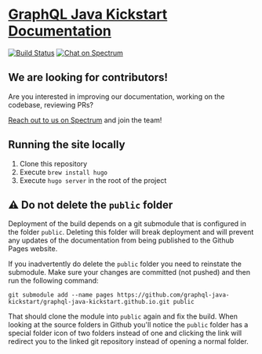 # [GraphQL Java Kickstart Documentation](https://www.graphql-java-kickstart.com/)
[![Build Status](https://travis-ci.org/graphql-java-kickstart/documentation.svg?branch=master)](https://travis-ci.org/graphql-java-kickstart/documentation)
[![Chat on Spectrum](https://img.shields.io/badge/spectrum-join%20the%20community-%23800080)](https://spectrum.chat/graphql-java-kick)

## We are looking for contributors!
Are you interested in improving our documentation, working on the codebase, reviewing PRs?

[Reach out to us on Spectrum](https://spectrum.chat/graphql-java-kick) and join the team!

## Running the site locally
1. Clone this repository
2. Execute `brew install hugo`
3. Execute `hugo server` in the root of the project

## :warning: Do not delete the `public` folder

Deployment of the build depends on a git submodule that is configured in the folder `public`. Deleting this folder
will break deployment and will prevent any updates of the documentation from being published to the Github Pages
website.

If you inadvertently do delete the `public` folder you need to reinstate the submodule. Make sure your changes are
committed (not pushed) and then run the following command:

```
git submodule add --name pages https://github.com/graphql-java-kickstart/graphql-java-kickstart.github.io.git public
```

That should clone the module into `public` again and fix the build. When looking at the source folders in Github
you'll notice the `public` folder has a special folder icon of two folders instead of one and clicking the link
will redirect you to the linked git repository instead of opening a normal folder.
